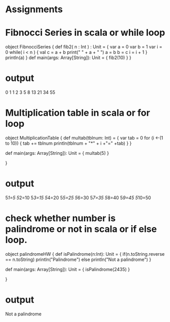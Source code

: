 
# Assignments

# Fibnocci Series in scala or while loop
object FibnocciSeries {
  def fib2( n : Int ) : Unit = {
    var a = 0
    var b = 1
    var i = 0
    while( i < n ) {
      val c = a + b
       print("  " + a + "  ")
      a = b
      b = c
      i = i + 1
    }
    println(a)
  }
  def main(args: Array[String]): Unit = {
    fib2(10)
  }
}

# output
0    1    1    2    3    5    8    13    21    34  55

# Multiplication table in scala or for loop
object MultiplicationTable {
  def multab(tblnum: Int) = {
    var tab = 0
    for (i <-(1 to 10))
    { tab += tblnum
      println(tblnum + "*" + i +"=" +tab)
    }
  }

  def main(args: Array[String]): Unit = {
    multab(5)
  }

}

# output
5*1=5
5*2=10
5*3=15
5*4=20
5*5=25
5*6=30
5*7=35
5*8=40
5*9=45
5*10=50

# check whether number is palindrome or not in scala or if else loop.
object palindromeHW {
  def isPalindrome(n:Int): Unit = {
    if(n.toString.reverse == n.toString)
      println("Palindrome")
    else
      println("Not a palindrome")
  }

  def main(args: Array[String]): Unit = {
    isPalindrome(2435)
  }

}

# output
Not a palindrome
